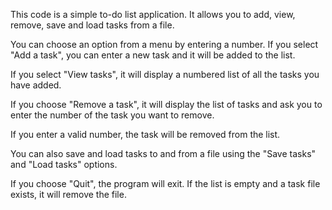 This code is a simple to-do list application. It allows you to add, view, remove, save and load tasks from a file.

You can choose an option from a menu by entering a number. If you select "Add a task", you can enter a new task and it will be added to the list.  

If you select "View tasks", it will display a numbered list of all the tasks you have added.

If you choose "Remove a task", it will display the list of tasks and ask you to enter the number of the task you want to remove. 

If you enter a valid number, the task will be removed from the list.

You can also save and load tasks to and from a file using the "Save tasks" and "Load tasks" options.

If you choose "Quit", the program will exit. If the list is empty and a task file exists, it will remove the file.

